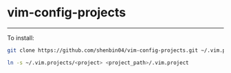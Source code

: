 # vim-config-projects
--------------

To install:
```sh
git clone https://github.com/shenbin04/vim-config-projects.git ~/.vim.projects

ln -s ~/.vim.projects/<project> <project_path>/.vim.project
```

